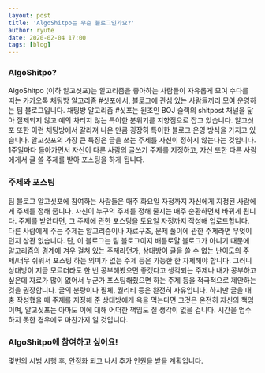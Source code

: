 ```yaml
---
layout: post
title: 'AlgoShitpo는 무슨 블로그인가요?'
author: ryute
date: 2020-02-04 17:00
tags: [blog]
---
```




### AlgoShitpo?
AlgoShitpo (이하 알고싯포)는 알고리즘을 좋아하는 사람들이 자유롭게 모여 수다를 떠는 카카오톡 채팅방 알고리즘 #싯포에서, 블로그에 관심 있는 사람들끼리 모여 운영하는 팀 블로그입니다. 채팅방 알고리즘 #싯포는 원조인 BOJ 슬랙의 shitpost 채널을 닮아 절제되지 않고 예의 차리지 않는 특이한 분위기를 지향점으로 잡고 있습니다. 알고싯포 또한 이런 채팅방에서 갈라져 나온 만큼 굉장히 특이한 블로그 운영 방식을 가지고 있습니다. 알고싯포의 가장 큰 특징은 글을 쓰는 주제를 자신이 정하지 않는다는 것입니다. 1주일마다 돌아가면서 자신이 다른 사람의 글쓰기 주제를 지정하고, 자신 또한 다른 사람에게서 글 쓸 주제를 받아 포스팅을 하게 됩니다.

### 주제와 포스팅
팀 블로그 알고싯포에 참여하는 사람들은 매주 화요일 자정까지 자신에게 지정된 사람에게 주제를 정해 줍니다. 자신이 누구의 주제를 정해 줄지는 매주 순환하면서 바뀌게 됩니다. 주제를 받았다면, 그 주제에 관한 포스팅을 토요일 자정까지 작성해 업로드합니다.
다른 사람에게 주는 주제는 알고리즘이나 자료구조, 문제 풀이에 관한 주제라면 무엇이던지 상관 없습니다. 단, 이 블로그는 팀 블로그이지 배틀로얄 블로그가 아니기 때문에 알고리즘의 경계에 겨우 걸쳐 있는 주제라던가, 상대방이 글을 쓸 수 없는 난이도의 주제/너무 쉬워서 포스팅 하는 의미가 없는 주제 등은 가능한 한 자제해야 합니다. 그러니 상대방이 지금 모르더라도 한 번 공부해봤으면 좋겠다고 생각되는 주제나 내가 공부하고 싶은데 자료가 많이 없어서 누군가 포스팅해줬으면 하는 주제 등을 적극적으로 제안하는 것을 권장합니다.
글의 분량이나 필체, 퀄리티 등은 완전히 자유입니다. 하지만 글을 대충 작성했을 때 주제를 지정해 준 상대방에게 욕을 먹는다면 그것은 온전히 자신의 책임이며, 알고싯포는 아마도 이에 대해 어떠한 책임도 질 생각이 없을 겁니다. 시간을 엄수하지 못한 경우에도 마찬가지 일 것입니다.

### AlgoShitpo에 참여하고 싶어요!
몇번의 시범 시행 후, 안정화 되고 나서 추가 인원을 받을 계획입니다.
